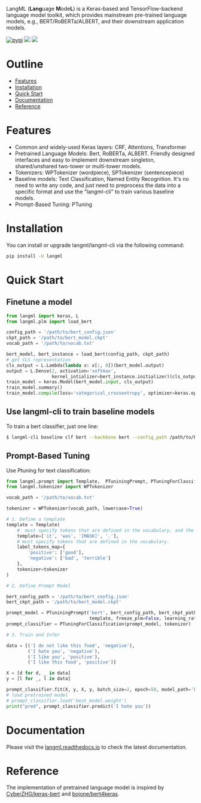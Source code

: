 LangML (**Lang**uage **M**ode**L**) is a Keras-based and TensorFlow-backend language model toolkit, which provides mainstream pre-trained language models, e.g., BERT/RoBERTa/ALBERT, and their downstream application models.


[![pypi](https://img.shields.io/pypi/v/langml?style=for-the-badge)](https://pypi.org/project/langml/) [![](https://img.shields.io/badge/tensorflow-1.14+,2.x-orange.svg?style=for-the-badge#from=url&id=tVzOp&margin=%5Bobject%20Object%5D&originHeight=28&originWidth=197&originalType=binary&ratio=1&status=done&style=none)](https://code.alipay.com/riskstorm/langml/blob/master/) [![](https://img.shields.io/badge/keras-2.3.1+-blue.svg?style=for-the-badge#from=url&id=AIJ4T&margin=%5Bobject%20Object%5D&originHeight=28&originWidth=132&originalType=binary&ratio=1&status=done&style=none)](https://code.alipay.com/riskstorm/langml/blob/master/)

# Outline
- [Features](#features)
- [Installation](#installation)
- [Quick Start](#quick-start)
- [Documentation](#documentation)
- [Reference](#reference)


# Features
<a href='#features'></a>

- Common and widely-used Keras layers: CRF, Attentions, Transformer
- Pretrained Language Models: Bert, RoBERTa, ALBERT. Friendly designed interfaces and easy to implement downstream singleton, shared/unshared two-tower or multi-tower models.
- Tokenizers: WPTokenizer (wordpiece), SPTokenizer (sentencepiece)
- Baseline models: Text Classification, Named Entity Recognition. It's no need to write any code, and just need to preprocess the data into a specific format and use the "langml-cli" to train various baseline models.
- Prompt-Based Tuning: PTuning


# Installation
<a href='#installation'></a>

You can install or upgrade langml/langml-cli via the following command:
```bash
pip install -U langml
```

# Quick Start
<a href='#quick-start'></a>

## Finetune a model

```python
from langml import keras, L
from langml.plm import load_bert

config_path = '/path/to/bert_config.json'
ckpt_path = '/path/to/bert_model.ckpt'
vocab_path = '/path/to/vocab.txt'

bert_model, bert_instance = load_bert(config_path, ckpt_path)
# get CLS representation
cls_output = L.Lambda(lambda x: x[:, 0])(bert_model.output)
output = L.Dense(2, activation='softmax',
                 kernel_intializer=bert_instance.initializer)(cls_output)
train_model = keras.Model(bert_model.input, cls_output)
train_model.summary()
train_model.compile(loss='categorical_crossentropy', optimizer=keras.optimizer.Adam(1e-5))
```

## Use langml-cli to train baseline models

To train a bert classifier, just one line:

```bash
$ langml-cli baseline clf bert --backbone bert --config_path /path/to/bert_config.json --ckpt_path /path/to/bert_model.ckpt --vocab_path /path/to/vocab.txt --train_path /path/to/train.jsonl --dev_path /path/to/dev.jsonl --save_dir model --verbose 2
```

## Prompt-Based Tuning

Use Ptuning for text classification:

```python
from langml.prompt import Template,  PTuniningPrompt, PTuningForClassification
from langml.tokenizer import WPTokenizer

vocab_path = '/path/to/vocab.txt'

tokenizer = WPTokenizer(vocab_path, lowercase=True)

# 1. Define a template
template = Template(
    #  must specify tokens that are defined in the vocabulary, and the mask token is required
    template=['it', 'was', '[MASK]', '.'],
    # must specify tokens that are defined in the vocabulary.
    label_tokens_map={
        'positive': ['good'],
        'negative': ['bad', 'terrible']
    },
    tokenizer=tokenizer
)

# 2. Define Prompt Model

bert_config_path = '/path/to/bert_config.json'
bert_ckpt_path = '/path/to/bert_model.ckpt'

prompt_model = PTuniningPrompt('bert', bert_config_path, bert_ckpt_path,
                               template, freeze_plm=False, learning_rate=5e-5, encoder='lstm')
prompt_classifier = PTuningForClassification(prompt_model, tokenizer)

# 3. Train and Infer

data = [('I do not like this food', 'negative'),
        ('I hate you', 'negative'),
        ('I like you', 'positive'),
        ('I like this food', 'positive')]

X = [d for d, _ in data]
y = [l for _, l in data]

prompt_classifier.fit(X, y, X, y, batch_size=2, epoch=50, model_path='best_model.weight')
# load pretrained model
# prompt_classifier.load('best_model.weight')
print("pred", prompt_classifier.predict('I hate you'))
```


# Documentation
<a href='#documentation'></a>

Please visit the [langml.readthedocs.io](https://langml.readthedocs.io/en/latest/index.html) to check the latest documentation.


# Reference
<a href='#reference'></a>

The implementation of pretrained language model is inspired by [CyberZHG/keras-bert](https://github.com/CyberZHG/keras-bert#Download-Pretrained-Checkpoints) and [bojone/bert4keras](https://github.com/bojone/bert4keras).

